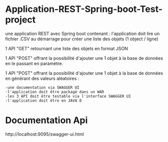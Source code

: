 # Application-REST-Spring-boot-Test-project

une application REST avec Spring boot contenant :
l'application doit lire un fichier .CSV au démarrage pour créer une liste des objets (1 object / ligne)

1 API "GET" retournant une liste des objets en format JSON

1 API "POST" offrant la possibilité d'ajouter une 1 objet à la base de données en le passant en paramètre.

1 API "POST" offrant la possibilité d'ajouter une 1 objet à la base de données en générant des valeurs aléatoires : 

    -une documentation via SWAGGER UI
    -l'application doit être packagé dans un WAR
    -les 3 API doit être testable via l'interface SWAGGER UI
    -l'application doit être en JAVA 8
# Documentation Api
http://localhost:9095/swagger-ui.html
